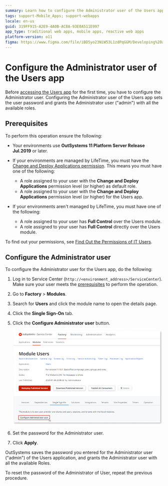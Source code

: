 ```yaml
---
summary: Learn how to configure the Administrator user of the Users app.
tags: support-Mobile_Apps; support-webapps
locale: en-us
guid: 319FF915-A2E9-4A0B-AC8A-93E0A511E997
app_type: traditional web apps, mobile apps, reactive web apps
platform-version: o11
figma: https://www.figma.com/file/iBD5yo23NiW53L1zdPqGGM/Developing%20an%20Application?node-id=3727:28564
---
```


# Configure the Administrator user of the Users app

Before [accessing the Users app](accessing-users.md) for the first time, you have to configure the Administrator user. Configuring the Administrator user of the Users app sets the user password and grants the Administrator user ("admin") with all the available roles.

## Prerequisites

To perform this operation ensure the following:

* Your environments use **OutSystems 11 Platform Server Release Jul.2019** or later.

* If your environments are managed by LifeTime, you must have the [Change and Deploy Applications permission](../../../managing-the-applications-lifecycle/manage-it-teams/about-permission-levels.md#env-permission-levels). This means you must have one of the following:

    * A role assigned to your user with the **Change and Deploy Applications** permission level (or higher) as default role.
    * A role assigned to your user with the **Change and Deploy Applications** permission level (or higher) for the Users app.

* If your environments aren't managed by LifeTime, you must have one of the following:

    * A role assigned to your user has **Full Control** over the Users module.
    * A role assigned to your user has  **Full Control** directly over the Users module.

<div class="info" markdown="1">

To find out your permissions, see [Find Out the Permissions of IT Users](../../../managing-the-applications-lifecycle/manage-it-teams/find-out-the-permissions-of-it-users.md).

</div>

## Configure the Administrator user

To configure the Administrator user for the Users app, do the following:

1. Log in to Service Center (`http://<environment_address>/ServiceCenter`). Make sure your user meets the [prerequisites](#prerequisites) to perform the operation.

1. Go to **Factory** > **Modules**.

1. Search for **Users** and click the module name to open the details page.

1. Click the **Single Sign-On** tab.

1. Click the **Configure Administrator user** button.

    ![Configure the Administrator user of the Users application](images/configure-admin-user-sc.png)

1. Set the password for the Administrator user.

1. Click **Apply**.

OutSystems saves the password you entered for the Administrator user ("admin") of the Users application, and grants the Administrator user with all the available Roles.

To reset the password of the Administrator of User, repeat the previous procedure.

